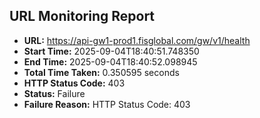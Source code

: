 ## URL Monitoring Report

- **URL:** https://api-gw1-prod1.fisglobal.com/gw/v1/health
- **Start Time:** 2025-09-04T18:40:51.748350
- **End Time:** 2025-09-04T18:40:52.098945
- **Total Time Taken:** 0.350595 seconds
- **HTTP Status Code:** 403
- **Status:** Failure
- **Failure Reason:** HTTP Status Code: 403
